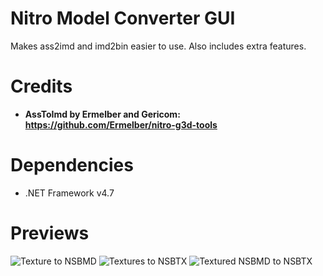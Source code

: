 # Nitro Model Converter GUI
Makes ass2imd and imd2bin easier to use. Also includes extra features.

# Credits
 - <b>AssToImd by Ermelber and Gericom: https://github.com/Ermelber/nitro-g3d-tools</b>
 
# Dependencies
 - .NET Framework v4.7
 
# Previews
<img src="https://raw.githubusercontent.com/TheGameratorT/NitroModel_ConverterGUI/master/prev_NSBMD.png" title="Texture to NSBMD">
<img src="https://raw.githubusercontent.com/TheGameratorT/NitroModel_ConverterGUI/master/prev_NSBTX.png" title="Textures to NSBTX">
<img src="https://raw.githubusercontent.com/TheGameratorT/NitroModel_ConverterGUI/master/prev_NSBMDtoNSBTX.png" title="Textured NSBMD to NSBTX">
